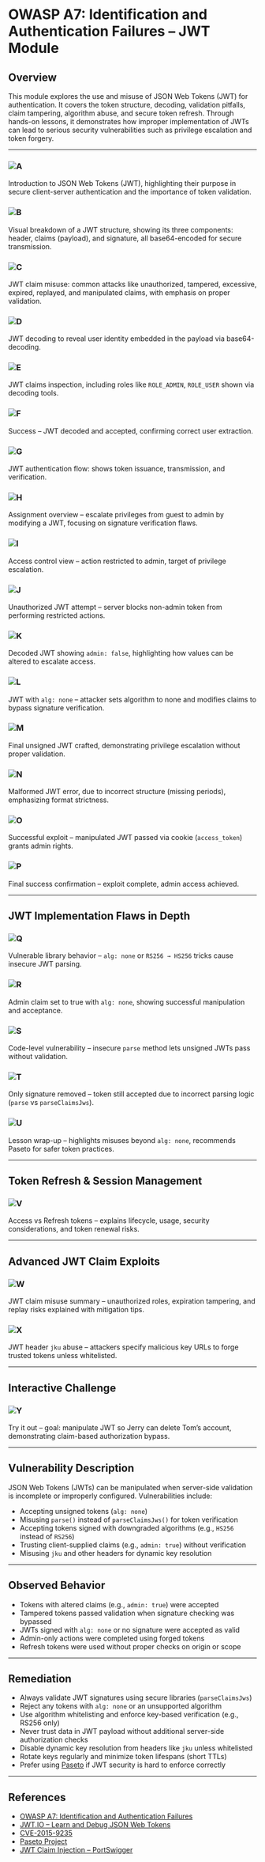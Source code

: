 # OWASP A7: Identification and Authentication Failures – JWT Module

## Overview

This module explores the use and misuse of JSON Web Tokens (JWT) for authentication. It covers the token structure, decoding, validation pitfalls, claim tampering, algorithm abuse, and secure token refresh. Through hands-on lessons, it demonstrates how improper implementation of JWTs can lead to serious security vulnerabilities such as privilege escalation and token forgery.

---

### ![A](https://github.com/user-attachments/assets/21402010-e3c1-4494-af66-255d5abd6d8d)  
Introduction to JSON Web Tokens (JWT), highlighting their purpose in secure client-server authentication and the importance of token validation.

### ![B](https://github.com/user-attachments/assets/eb7c2747-62a7-4047-aed1-d5340944c440)  
Visual breakdown of a JWT structure, showing its three components: header, claims (payload), and signature, all base64-encoded for secure transmission.

### ![C](https://github.com/user-attachments/assets/4ee5b263-cd6a-41e2-bce2-63e38a92a4e5)  
JWT claim misuse: common attacks like unauthorized, tampered, excessive, expired, replayed, and manipulated claims, with emphasis on proper validation.

### ![D](https://github.com/user-attachments/assets/62bcfc9b-a63f-4c54-ae69-d89d9fb0657d)  
JWT decoding to reveal user identity embedded in the payload via base64-decoding.

### ![E](https://github.com/user-attachments/assets/ab9755d7-e061-4807-bd77-92092223800c)  
JWT claims inspection, including roles like `ROLE_ADMIN`, `ROLE_USER` shown via decoding tools.

### ![F](https://github.com/user-attachments/assets/95e54410-1754-461b-8366-e7e972aef201)  
Success – JWT decoded and accepted, confirming correct user extraction.

### ![G](https://github.com/user-attachments/assets/c298c844-dfed-41ce-9fa8-7add5f56924d)  
JWT authentication flow: shows token issuance, transmission, and verification.

### ![H](https://github.com/user-attachments/assets/fcfb8e2c-fa20-4efe-ac65-111ed67f916b)  
Assignment overview – escalate privileges from guest to admin by modifying a JWT, focusing on signature verification flaws.

### ![I](https://github.com/user-attachments/assets/fef7b909-e4e8-4d9b-9f0e-382b3439c5fe)  
Access control view – action restricted to admin, target of privilege escalation.

### ![J](https://github.com/user-attachments/assets/77191775-b78d-4801-9a94-60bb20cf0fde)  
Unauthorized JWT attempt – server blocks non-admin token from performing restricted actions.

### ![K](https://github.com/user-attachments/assets/8b59e887-cc12-4995-bbc1-b49cf4d86cf0)  
Decoded JWT showing `admin: false`, highlighting how values can be altered to escalate access.

### ![L](https://github.com/user-attachments/assets/eafd4372-6f3f-45fb-bc2c-dd64b6ca3ed9)  
JWT with `alg: none` – attacker sets algorithm to none and modifies claims to bypass signature verification.

### ![M](https://github.com/user-attachments/assets/04cb6aa5-ea78-4d39-8873-9c219e9415ce)  
Final unsigned JWT crafted, demonstrating privilege escalation without proper validation.

### ![N](https://github.com/user-attachments/assets/134aed18-b6fd-4e52-93d4-f5f5f0517d7b)  
Malformed JWT error, due to incorrect structure (missing periods), emphasizing format strictness.

### ![O](https://github.com/user-attachments/assets/6dddfc12-52fa-4b46-a2ad-04da267a43ce)  
Successful exploit – manipulated JWT passed via cookie (`access_token`) grants admin rights.

### ![P](https://github.com/user-attachments/assets/ddbbfd1f-5c10-4e92-9139-e274f7a7dc48)  
Final success confirmation – exploit complete, admin access achieved.

---

## JWT Implementation Flaws in Depth

### ![Q](https://github.com/user-attachments/assets/1ac35794-d5b7-449f-b5bb-d149f7385c1d)  
Vulnerable library behavior – `alg: none` or `RS256 → HS256` tricks cause insecure JWT parsing.

### ![R](https://github.com/user-attachments/assets/42dba6be-1bf0-426f-9890-4b702f78ae2e)  
Admin claim set to true with `alg: none`, showing successful manipulation and acceptance.

### ![S](https://github.com/user-attachments/assets/67589ae1-d365-4fb4-b6bb-93e931210279)  
Code-level vulnerability – insecure `parse` method lets unsigned JWTs pass without validation.

### ![T](https://github.com/user-attachments/assets/e991af74-b3d3-4b8a-a699-97da62b330d6)  
Only signature removed – token still accepted due to incorrect parsing logic (`parse` vs `parseClaimsJws`).

### ![U](https://github.com/user-attachments/assets/60f721ef-5da6-43bd-bcad-53e240c98581)  
Lesson wrap-up – highlights misuses beyond `alg: none`, recommends Paseto for safer token practices.

---

## Token Refresh & Session Management

### ![V](https://github.com/user-attachments/assets/7700d211-cbe0-4c1f-b703-0dc1d32063b6)  
Access vs Refresh tokens – explains lifecycle, usage, security considerations, and token renewal risks.

---

## Advanced JWT Claim Exploits

### ![W](https://github.com/user-attachments/assets/89584f94-3b11-4982-8eae-2e0c828b1640)  
JWT claim misuse summary – unauthorized roles, expiration tampering, and replay risks explained with mitigation tips.

### ![X](https://github.com/user-attachments/assets/4ee19d97-64ac-4679-b10c-33753504700c)  
JWT header `jku` abuse – attackers specify malicious key URLs to forge trusted tokens unless whitelisted.

---

## Interactive Challenge

### ![Y](https://github.com/user-attachments/assets/6QC8PTpYy7Mmf6gE4scdZ4)  
Try it out – goal: manipulate JWT so Jerry can delete Tom’s account, demonstrating claim-based authorization bypass.

---

## Vulnerability Description

JSON Web Tokens (JWTs) can be manipulated when server-side validation is incomplete or improperly configured. Vulnerabilities include:

- Accepting unsigned tokens (`alg: none`)
- Misusing `parse()` instead of `parseClaimsJws()` for token verification
- Accepting tokens signed with downgraded algorithms (e.g., `HS256` instead of `RS256`)
- Trusting client-supplied claims (e.g., `admin: true`) without verification
- Misusing `jku` and other headers for dynamic key resolution

---

## Observed Behavior

- Tokens with altered claims (e.g., `admin: true`) were accepted
- Tampered tokens passed validation when signature checking was bypassed
- JWTs signed with `alg: none` or no signature were accepted as valid
- Admin-only actions were completed using forged tokens
- Refresh tokens were used without proper checks on origin or scope

---

## Remediation

- Always validate JWT signatures using secure libraries (`parseClaimsJws`)
- Reject any tokens with `alg: none` or an unsupported algorithm
- Use algorithm whitelisting and enforce key-based verification (e.g., RS256 only)
- Never trust data in JWT payload without additional server-side authorization checks
- Disable dynamic key resolution from headers like `jku` unless whitelisted
- Rotate keys regularly and minimize token lifespans (short TTLs)
- Prefer using [Paseto](https://paseto.io) if JWT security is hard to enforce correctly

---

## References

- [OWASP A7: Identification and Authentication Failures](https://owasp.org/Top10/A07_2021-Identification_and_Authentication_Failures/)
- [JWT.IO – Learn and Debug JSON Web Tokens](https://jwt.io/)
- [CVE-2015-9235](https://nvd.nist.gov/vuln/detail/CVE-2015-9235)
- [Paseto Project](https://paseto.io/)
- [JWT Claim Injection – PortSwigger](https://portswigger.net/web-security/jwt)
